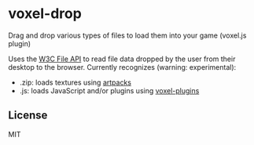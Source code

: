 # voxel-drop

Drag and drop various types of files to load them into your game (voxel.js plugin)

Uses the [W3C File API](http://www.w3.org/TR/FileAPI/) to read file data dropped by the user from
their desktop to the browser. Currently recognizes (warning: experimental):

* .zip: loads textures using [artpacks](https://github.com/deathcap/artpacks)
* .js: loads JavaScript and/or plugins using [voxel-plugins](https://github.com/deathcap/voxel-plugins)

## License

MIT

